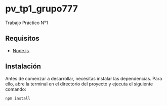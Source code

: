 # pv_tp1_grupo777

Trabajo Práctico N°1

## Requisitos

- [Node.js](https://nodejs.org).

## Instalación

Antes de comenzar a desarrollar, necesitas instalar las dependencias. Para ello,
abre la terminal en el directorio del proyecto y ejecuta el siguiente comando:

```bash
npm install
```
